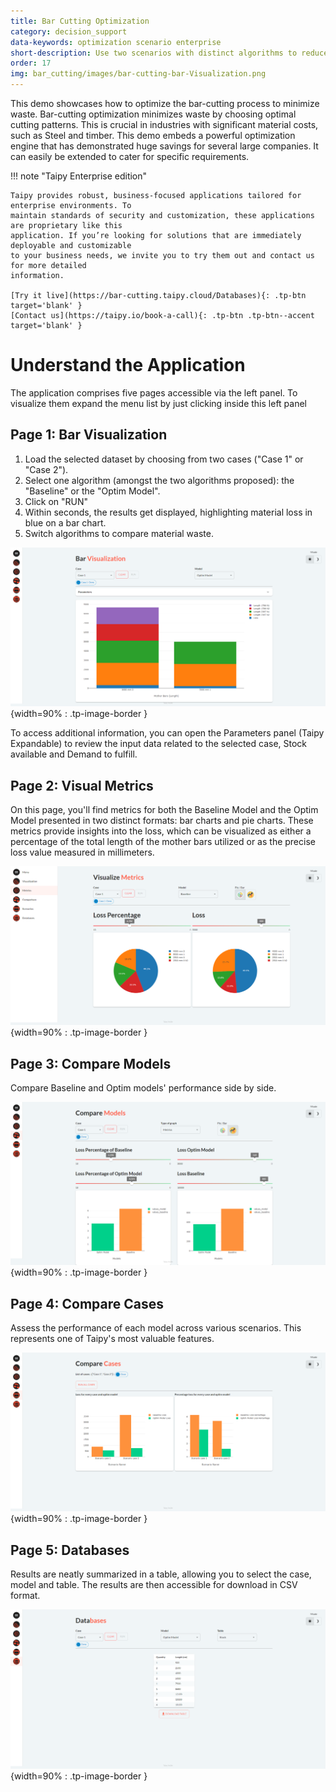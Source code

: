 ```yaml
---
title: Bar Cutting Optimization
category: decision_support
data-keywords: optimization scenario enterprise
short-description: Use two scenarios with distinct algorithms to reduces raw material waste by bar cut sizes optimizations.
order: 17
img: bar_cutting/images/bar-cutting-bar-Visualization.png
---
```


This demo showcases how to optimize the bar-cutting process to minimize waste.
Bar-cutting optimization minimizes waste by choosing optimal cutting patterns. This is
crucial in industries with significant material costs, such as Steel and timber. This
demo embeds a powerful optimization engine that has demonstrated huge savings for several
large companies. It can easily be extended to cater for specific requirements.

!!! note "Taipy Enterprise edition"

    Taipy provides robust, business-focused applications tailored for enterprise environments. To
    maintain standards of security and customization, these applications are proprietary like this
    application. If you’re looking for solutions that are immediately deployable and customizable
    to your business needs, we invite you to try them out and contact us for more detailed
    information.

    [Try it live](https://bar-cutting.taipy.cloud/Databases){: .tp-btn target='blank' }
    [Contact us](https://taipy.io/book-a-call){: .tp-btn .tp-btn--accent target='blank' }

# Understand the Application

The application comprises five pages accessible via the left panel.
To visualize them expand the menu list by just clicking inside this left panel

## Page 1: Bar Visualization

1. Load the selected dataset by choosing from two cases ("Case 1" or "Case 2").
2. Select one algorithm (amongst the two algorithms proposed): the "Baseline" or the "Optim Model".
3. Click on "RUN"
4. Within seconds, the results get displayed, highlighting material loss in blue on a bar chart.
5. Switch algorithms to compare material waste.


![Bar Cutting Visualization](images/bar-cutting-bar-Visualization.png){width=90% : .tp-image-border }

To access additional information, you can open the Parameters panel
(Taipy Expandable) to review the input data related to the selected
case, Stock available and Demand to fulfill.

## Page 2: Visual Metrics

On this page, you'll find metrics for both the Baseline Model and
the Optim Model presented in two distinct formats: bar charts and pie
charts. These metrics provide insights into the loss, which can be
visualized as either a percentage of the total length of the mother
bars utilized or as the precise loss value measured in millimeters.

![Bar Cutting Metrics](images/bar-cutting-Metrics.png){width=90% : .tp-image-border }

## Page 3: Compare Models

Compare Baseline and Optim models' performance side by side.

![Bar Cutting comparison](images/bar-cutting-model-comparison.png){width=90% : .tp-image-border }

## Page 4: Compare Cases

Assess the performance of each model across various scenarios.
This represents one of Taipy's most valuable features.

![Bar Cutting Comparison](images/bar-cutting-compare-cases.png){width=90% : .tp-image-border }

## Page 5: Databases

Results are neatly summarized in a table, allowing you to select the case,
model and table. The results are then accessible for download in CSV format.

![Bar Cutting Databases](images/bar-cutting-databases.png){width=90% : .tp-image-border }
